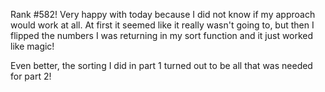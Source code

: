 Rank #582! Very happy with today because I did not know if my approach would work at all. At first it seemed like it really wasn't going to, but then I flipped the numbers I was returning in my sort function and it just worked like magic!

Even better, the sorting I did in part 1 turned out to be all that was needed for part 2!
